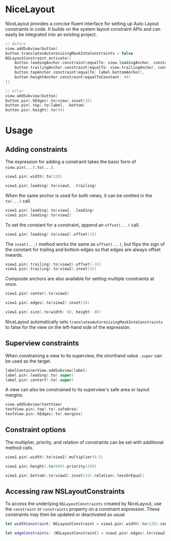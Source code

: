 # NiceLayout

NiceLayout provides a concise fluent interface for setting up Auto Layout constraints in code. It builds on the system layout constraint APIs and can easily be integrated into an existing project.

```swift
// Before
view.addSubview(button)
button.translatesAutoresizingMaskIntoConstraints = false
NSLayoutConstraint.activate([
    button.leadingAnchor.constraint(equalTo: view.leadingAnchor, constant: 16),
    button.trailingAnchor.constraint(equalTo: view.trailingAnchor, constant: -16),
    button.topAnchor.constraint(equalTo: label.bottomAnchor),
    button.heightAnchor.constraint(equalToConstant: 44)
])

// After
view.addSubview(button)
button.pin(.hEdges).to(view).inset(16)
button.pin(.top).to(label, .bottom)
button.pin(.height).to(44)
```

# Usage

## Adding constraints
The expression for adding a constraint takes the basic form of `view.pin(...).to(...)`. 

```swift
view1.pin(.width).to(120)

view1.pin(.leading).to(view2, .trailing)
```

When the same anchor is used for both views, it can be omitted in the `to(...)` call.

```swift
view1.pin(.leading).to(view2, .leading)
view1.pin(.leading).to(view2)
```

To set the constant for a constraint, append an `offset(...)` call.

```swift
view1.pin(.leading).to(view2).offset(16)
```

The `inset(...)` method works
the same as `offset(...)`, but flips the sign of the constant for trailing and bottom edges so that edges are always offset inwards.

```swift
view1.pin(.trailing).to(view2).offset(-16)
view1.pin(.trailing).to(view2).inset(16)
```

Composite anchors are also available for setting multiple constraints at once.

```swift
view1.pin(.center).to(view2)

view1.pin(.edges).to(view2).inset(16)

view1.pin(.size).to(width: 60, height: 80)
```

NiceLayout automatically sets `translatesAutoresizingMaskIntoConstraints` to false for the view on the left-hand side of the expression.

## Superview constraints
When constraining a view to its superview, the shorthand value `.super` can be used as the target.

```swift
labelContainerView.addSubview(label)
label.pin(.leading).to(.super)
label.pin(.centerY).to(.super)
```

A view can also be constrained to its superview's safe area or layout margins.

```swift
view.addSubview(textView)
textView.pin(.top).to(.safeArea)
textView.pin(.hEdges).to(.margins)
```

## Constraint options

The multiplier, priority, and relation of constraints can be set with additional method calls.

```swift
view1.pin(.width).to(view2).multiplier(0.5)

view1.pin(.height).to(600).priority(250)

view1.pin(.bottom).to(view2).inset(24).relation(.lessOrEqual)

```

## Accessing raw NSLayoutConstraints

To access the underlying `NSLayoutConstraints` created by NiceLayout, use the `constraint` or `constraints` property on a constraint expression. These constraints may then be updated or deactivated as usual.

```swift
let widthConstraint: NSLayoutConstraint = view1.pin(.width).to(120).constraint

let edgeConstraints: [NSLayoutConstraint] = view1.pin(.edges).to(view2).constraints
```


